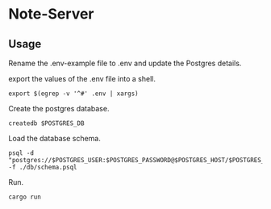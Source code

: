 # Note-Server

## Usage

Rename the .env-example file to .env and update the Postgres details.

export the values of the .env file into a shell.
```
export $(egrep -v '^#' .env | xargs)
```

Create the postgres database.

```
createdb $POSTGRES_DB
```

Load the database schema.

```
psql -d "postgres://$POSTGRES_USER:$POSTGRES_PASSWORD@$POSTGRES_HOST/$POSTGRES_DB" -f ./db/schema.psql
```

Run.

```
cargo run
```
